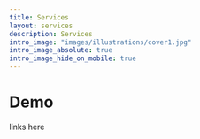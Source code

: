 ```yaml
---
title: Services
layout: services
description: Services
intro_image: "images/illustrations/cover1.jpg"
intro_image_absolute: true
intro_image_hide_on_mobile: true
---
```


# Demo

links here
